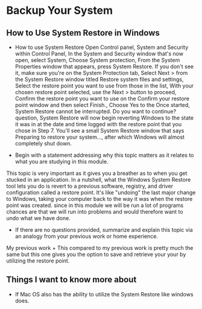 # Backup Your System

## How to Use System Restore in Windows

+ How to use System Restore
Open Control panel, System and Security within Control Panel, In the System and Security window that's now open, select System, Choose System protection, From the System Properties window that appears, press System Restore. If you don't see it, make sure you're on the System Protection tab, Select Next > from the System Restore window titled Restore system files and settings, Select the restore point you want to use from those in the list, With your chosen restore point selected, use the Next > button to proceed, Confirm the restore point you want to use on the Confirm your restore point window and then select Finish., Choose Yes to the Once started, System Restore cannot be interrupted. Do you want to continue? question, System Restore will now begin reverting Windows to the state it was in at the date and time logged with the restore point that you chose in Step 7.
You'll see a small System Restore window that says Preparing to restore your system..., after which Windows will almost completely shut down.

+ Begin with a statement addressing why this topic matters as it relates to what you are studying in this module.

This topic is very important as it gives you a breather as to when you get stucked in an application. In a nutshell, what the Windows System Restore tool lets you do is revert to a previous software, registry, and driver configuration called a restore point. It's like "undoing" the last major change to Windows, taking your computer back to the way it was when the restore point was created. since in this module we will be run a lot of programs chances are that we will run into problems and would therefore want to undo what we have done.
+ If there are no questions provided, summarize and explain this topic via an analogy from your previous work or home experience.

My previous work +
This compared to my previous work is pretty much the same but this one gives you the option to save and retrieve your your by utilizing the restore point.

## Things I want to know more about

+ If Mac OS also has the ability to utilize the System Restore like windows does.